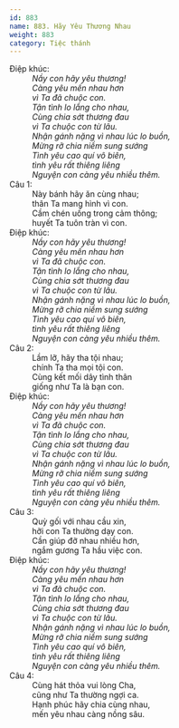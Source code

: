 ```yaml
---
id: 883
name: 883. Hãy Yêu Thương Nhau
weight: 883
category: Tiệc thánh
---
```

<dl><dt>Điệp khúc:</dt><dd data-chorus="1"><em>Nầy con hãy yêu thương! <br/>Càng yêu mến nhau hơn <br/>vì Ta đã chuộc con. <br/>Tận tình lo lắng cho nhau, <br/>Cùng chia sớt thương đau <br/>vì Ta chuộc con từ lâu. <br/>Nhận gánh nặng vì nhau lúc lo buồn, <br/>Mừng rỡ chia niềm sung sướng <br/>Tình yêu cao quí vô biên, <br/>tình yêu rất thiêng liêng <br/>Nguyện con càng yêu nhiều thêm. </em></dd><dt>Câu 1:</dt><dd data-verse="1">Này bánh hãy ăn cùng nhau; <br/>thân Ta mang hình vì con. <br/>Cầm chén uống trong cảm thông; <br/>huyết Ta tuôn tràn vì con. </dd><dt>Điệp khúc:</dt><dd data-chorus="1"><em>Nầy con hãy yêu thương! <br/>Càng yêu mến nhau hơn <br/>vì Ta đã chuộc con. <br/>Tận tình lo lắng cho nhau, <br/>Cùng chia sớt thương đau <br/>vì Ta chuộc con từ lâu. <br/>Nhận gánh nặng vì nhau lúc lo buồn, <br/>Mừng rỡ chia niềm sung sướng <br/>Tình yêu cao quí vô biên, <br/>tình yêu rất thiêng liêng <br/>Nguyện con càng yêu nhiều thêm. </em></dd><dt>Câu 2:</dt><dd data-verse="2">Lầm lỡ, hãy tha tội nhau; <br/>chính Ta tha mọi tội con. <br/>Cùng kết mối dây tình thân <br/>giống như Ta là bạn con. </dd><dt>Điệp khúc:</dt><dd data-chorus="1"><em>Nầy con hãy yêu thương! <br/>Càng yêu mến nhau hơn <br/>vì Ta đã chuộc con. <br/>Tận tình lo lắng cho nhau, <br/>Cùng chia sớt thương đau <br/>vì Ta chuộc con từ lâu. <br/>Nhận gánh nặng vì nhau lúc lo buồn, <br/>Mừng rỡ chia niềm sung sướng <br/>Tình yêu cao quí vô biên, <br/>tình yêu rất thiêng liêng <br/>Nguyện con càng yêu nhiều thêm. </em></dd><dt>Câu 3:</dt><dd data-verse="3">Quỳ gối với nhau cầu xin, <br/>hỡi con Ta thường dạy con. <br/>Cần giúp đỡ nhau nhiều hơn, <br/>ngắm gương Ta hầu việc con. </dd><dt>Điệp khúc:</dt><dd data-chorus="1"><em>Nầy con hãy yêu thương! <br/>Càng yêu mến nhau hơn <br/>vì Ta đã chuộc con. <br/>Tận tình lo lắng cho nhau, <br/>Cùng chia sớt thương đau <br/>vì Ta chuộc con từ lâu. <br/>Nhận gánh nặng vì nhau lúc lo buồn, <br/>Mừng rỡ chia niềm sung sướng <br/>Tình yêu cao quí vô biên, <br/>tình yêu rất thiêng liêng <br/>Nguyện con càng yêu nhiều thêm. </em></dd><dt>Câu 4:</dt><dd data-verse="4">Cùng hát thỏa vui lòng Cha, <br/>cũng như Ta thường ngợi ca. <br/>Hạnh phúc hãy chia cùng nhau, <br/>mến yêu nhau càng nồng sâu. </dd></dl>

